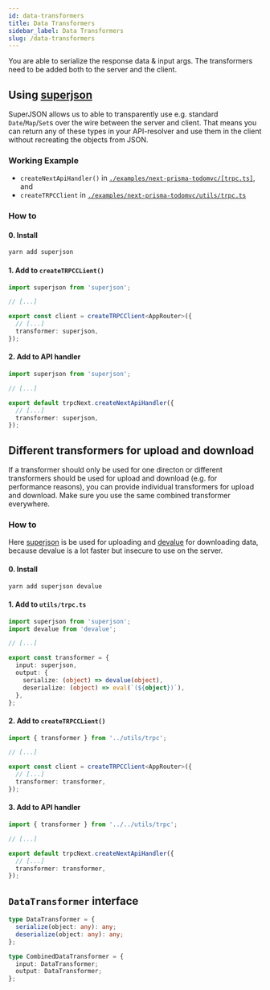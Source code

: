 ```yaml
---
id: data-transformers
title: Data Transformers
sidebar_label: Data Transformers
slug: /data-transformers
---
```


You are able to serialize the response data & input args. The transformers need to be added both to the server and the client.

## Using [superjson](https://github.com/blitz-js/superjson)

SuperJSON allows us to able to transparently use e.g. standard `Date`/`Map`/`Set`s over the wire between the server and client. That means you can return any of these types in your API-resolver and use them in the client without recreating the objects from JSON.

### Working Example

- `createNextApiHandler()` in [`./examples/next-prisma-todomvc/[trpc.ts]`](https://github.com/trpc/trpc/tree/main/examples/next-prisma-todomvc/pages/api/trpc/%5Btrpc%5D.ts), and
- `createTRPCClient` in [`./examples/next-prisma-todomvc/utils/trpc.ts`](https://github.com/trpc/trpc/tree/main/examples/next-prisma-todomvc/utils/trpc.ts)

### How to

#### 0. Install

```bash
yarn add superjson
```

#### 1. Add to `createTRPCCLient()`

```ts
import superjson from 'superjson';

// [...]

export const client = createTRPCClient<AppRouter>({
  // [...]
  transformer: superjson,
});
```

#### 2. Add to API handler

```ts
import superjson from 'superjson';

// [...]

export default trpcNext.createNextApiHandler({
  // [...]
  transformer: superjson,
});
```

## Different transformers for upload and download

If a transformer should only be used for one directon or different transformers should be used for upload and download (e.g. for performance reasons), you can provide individual transformers for upload and download. Make sure you use the same combined transformer everywhere.

### How to

Here [superjson](https://github.com/blitz-js/superjson) is be used for uploading and [devalue](https://github.com/Rich-Harris/devalue) for downloading data, because devalue is a lot faster but insecure to use on the server.

#### 0. Install

```bash
yarn add superjson devalue
```

#### 1. Add to `utils/trpc.ts`

```ts
import superjson from 'superjson';
import devalue from 'devalue';

// [...]

export const transformer = {
  input: superjson,
  output: {
    serialize: (object) => devalue(object),
    deserialize: (object) => eval(`(${object})`),
  },
};
```

#### 2. Add to `createTRPCCLient()`

```ts
import { transformer } from '../utils/trpc';

// [...]

export const client = createTRPCClient<AppRouter>({
  // [...]
  transformer: transformer,
});
```

#### 3. Add to API handler

```ts
import { transformer } from '../../utils/trpc';

// [...]

export default trpcNext.createNextApiHandler({
  // [...]
  transformer: transformer,
});
```

## `DataTransformer` interface

```ts
type DataTransformer = {
  serialize(object: any): any;
  deserialize(object: any): any;
};

type CombinedDataTransformer = {
  input: DataTransformer;
  output: DataTransformer;
};
```
